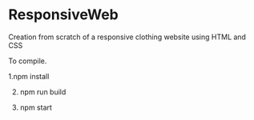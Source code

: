 # ResponsiveWeb
Creation from scratch of a responsive clothing website using HTML and CSS

To compile.

   1.npm install
   
   2. npm run build
  
   3. npm start
 
